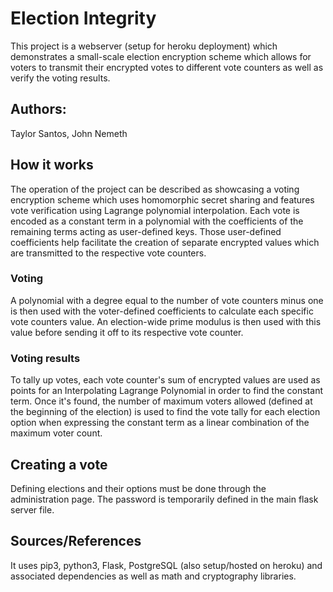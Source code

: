 # Election Integrity

This project is a webserver (setup for heroku deployment) which demonstrates
a small-scale election encryption scheme which allows for voters to transmit
their encrypted votes to different vote counters as well as verify the voting results.

## Authors:
Taylor Santos, John Nemeth

## How it works
The operation of the project can be described as showcasing a voting encryption scheme 
which uses homomorphic secret sharing and features vote verification using Lagrange polynomial interpolation.
Each vote is encoded as a constant term in a polynomial with the coefficients of the remaining terms
acting as user-defined keys. Those user-defined coefficients help facilitate the creation of separate
encrypted values which are transmitted to the respective vote counters.

### Voting
A polynomial with a degree equal to the number of vote counters minus one is then used with 
the voter-defined coefficients to calculate each specific vote counters value. An
election-wide prime modulus is then used with this value before sending it off to its 
respective vote counter. 

### Voting results
To tally up votes, each vote counter's sum of encrypted values are used as points for
an Interpolating Lagrange Polynomial in order to find the constant term. Once it's found, 
the number of maximum voters allowed (defined at the beginning of the election) is used to
find the vote tally for each election option when expressing the constant term as a linear 
combination of the maximum voter count.

## Creating a vote
Defining elections and their options must be done through the administration page. 
The password is temporarily defined in the main flask server file.

## Sources/References
It uses pip3, python3, Flask, PostgreSQL (also setup/hosted on heroku) and associated 
dependencies as well as math and cryptography libraries.
